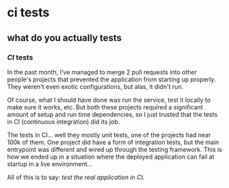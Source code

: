 # ci tests

## what do you actually tests

### _CI_ tests

In the past month, 
I've managed to merge 2 pull requests into other people's projects
that prevented the application from starting up properly.
They weren't even exotic configurations,
but alas, it didn't run.

Of course, what I should have done was run the service,
test it locally to make sure it works, etc.
But both these projects required a significant amount of setup and run time dependencies,
so I just trusted that the tests in CI (continuous integration) did its job.

The tests in CI... well they mostly unit tests,
one of the projects had near 100k of them.
One project did have a form of integration tests,
but the main entrypoint was different and wired up through the testing framework.
This is how we ended up in a situation where the deployed application can fail at startup
in a live environment...

All of this is to say:
_test the real application in CI._
